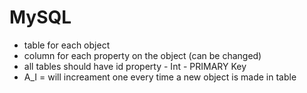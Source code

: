 # MySQL

- table for each object
- column for each property on the object (can be changed)
- all tables should have id property - Int - PRIMARY Key
- A_I = will increament one every time a new object is made in table
